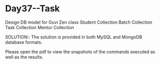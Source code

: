 # Day37--Task

Design DB model for Guvi Zen class Student Collection Batch Collection Task Collection Mentor Collection

SOLUTION:: The solution is provided in both MySQL and MongoDB database formats.

Please open the pdf to view the snapshots of the commands executed as well as the results.
